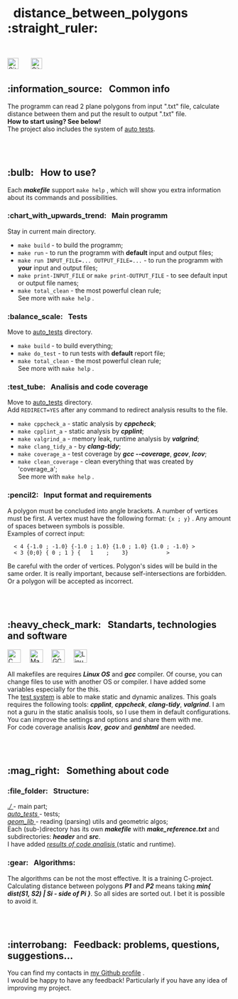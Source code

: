 
<h1> 
  &nbsp distance_between_polygons :straight_ruler:
  
</h1>

<br>

<p>
<img alt="GitHub last commit" src="https://img.shields.io/github/last-commit/Shangin-Leonid/distance_between_polygons?color=green&label=Last%20commit&logo=Github&logoColor=white&style=plastic" height=25> &nbsp &nbsp &nbsp
<img alt="GitHub watchers" src="https://img.shields.io/github/watchers/Shangin-Leonid/distance_between_polygons?color=green&label=Views&logo=Github&logoColor=white&style=plastic" height=25> &nbsp &nbsp &nbsp
</p>



<h2> 
  :information_source: &nbsp Common info
</h2>
 
  The programm can read 2 plane polygons from input ".txt" file, calculate distance between them and put the result to output ".txt" file. <br>
  **How to start using? See below!** <br>
  The project also includes the system of <a href="https://github.com/Shangin-Leonid/distance_between_polygons/tree/master/auto_tests">auto tests</a>.



<br> <br>



<h2> 
  :bulb: &nbsp How to use?
</h2>

  Each ***makefile*** support ``` make help ``` , which will show you extra information about its commands and possibilities. 

<h3> 
  :chart_with_upwards_trend: &nbsp Main programm
</h3>

  Stay in current main directory.
  * ``` make build ``` - to build the programm;
  * ``` make run ``` - to run the programm with **default** input and output files;
  * ``` make run INPUT_FILE=... OUTPUT_FILE=... ``` - to run the programm with **your** input and output files;
  * ``` make print-INPUT_FILE ``` or  ``` make print-OUTPUT_FILE ``` - to see default input or output file names;
  * ``` make total_clean ``` - the most powerful clean rule; \
  See more with ``` make help ``` .

<h3> 
  :balance_scale: &nbsp Tests
</h3>

  Move to <a href="https://github.com/Shangin-Leonid/distance_between_polygons/tree/master/auto_tests">auto_tests</a> directory.
  * ``` make build ``` - to build everything;
  * ``` make do_test ``` - to run tests with **default** report file;
  * ``` make total_clean ``` - the most powerful clean rule; \
  See more with ``` make help ``` .

<h3> 
  :test_tube: &nbsp Analisis and code coverage
</h3>

  Move to <a href="https://github.com/Shangin-Leonid/distance_between_polygons/tree/master/auto_tests">auto_tests</a> directory. \
  Add ``` REDIRECT=YES ``` after any command to redirect analysis results to the file.
  * ``` make cppcheck_a ```     - static analysis by ***cppcheck***;
  * ``` make cpplint_a ```      - static analysis by ***cpplint***;
  * ``` make valgrind_a ```     - memory leak, runtime analysis by ***valgrind***;
  * ``` make clang_tidy_a ```   - by ***clang-tidy***;
  * ``` make coverage_a ```     - test coverage by ***gcc --coverage***, ***gcov***, ***lcov***;
  * ``` make clean_coverage ``` - clean everything that was created by 'coverage_a'; \
  See more with ``` make help ``` .

<h3> 
  :pencil2: &nbsp Input format and requirements
</h3>
  
  A polygon must be concluded into angle brackets. A number of vertices must be first. A vertex must have the following format: ``` {x ; y} ``` . Any amount of spaces between symbols is possible. \
  Examples of correct input:
  ```
    < 4 {-1.0 ; -1.0} {-1.0 ; 1.0} {1.0 ; 1.0} {1.0 ; -1.0} >
    < 3 {0;0} { 0 ; 1 } {   1    ;    3}            >
  ```
  Be careful with the order of vertices. Polygon's sides will be build in the same order. It is really important, because self-intersections are forbidden. Or a polygon will be accepted as incorrect.



<br> <br>



<h2> 
  :heavy_check_mark: &nbsp Standarts, technologies and software
</h2>
<p>
  <img alt="C"    src="https://img.shields.io/static/v1?label=&message=Language&style=flat&logo=C&color=dc143c" height=30> &nbsp &nbsp
  <img alt="Make" src="https://img.shields.io/static/v1?label=&message=Makefile&style=flat&logo=CMake&color=FE7A16" height=30> &nbsp &nbsp
  <img alt="GCC" src="https://img.shields.io/static/v1?label=&message=GCC&style=flat&logo=GNU&color=2B822F" height=30> &nbsp &nbsp
  <img alt="Linux" src="https://img.shields.io/static/v1?label=&message=Linux&style=flat&logo=linux&color=blue" height=30> &nbsp &nbsp
</p>

  All makefiles are requires ***Linux OS*** and ***gcc*** compiler. Of course, you can change files to use with another OS or compiler. I have added some variables especially for the this. <br>
  The <a href="https://github.com/Shangin-Leonid/distance_between_polygons/tree/master/auto_tests">test system</a> is able to make static and dynamic analizes.
  This goals requires the following tools: ***cpplint***, ***cppcheck***, ***clang-tidy***, ***valgrind***. I am not a guru in the static analisis tools, so I use them in default configurations.
  You can improve the settings and options and share them with me. <br>
  For code coverage analisis ***lcov***, ***gcov*** and ***genhtml*** are needed.



<br> <br>



<h2> 
  :mag_right: &nbsp Something about code
</h2>

<h3> 
  :file_folder: &nbsp Structure:
</h3>

  <a href="https://github.com/Shangin-Leonid/distance_between_polygons/tree/master"><em> ./ </em></a> -  main part; <br>
  <a href="https://github.com/Shangin-Leonid/distance_between_polygons/tree/master/auto_tests"><em> auto_tests </em></a>  - tests; <br>
  <a href="https://github.com/Shangin-Leonid/distance_between_polygons/tree/master/geom_lib"><em> geom_lib </em></a> - reading (parsing) utils and geometric algos; <br>
  Each (sub-)directory has its own ***makefile***  with ***make_reference.txt*** and subdirectories: ***header*** and ***src***. <br>
  I have added <a href="https://github.com/Shangin-Leonid/distance_between_polygons/tree/master/auto_tests/test_report"><em> results of code analisis </em></a> (static and runtime).

<h3> 
  :gear: &nbsp Algorithms:
</h3>

  The algorithms can be not the most effective. It is a training C-project. <br>
  Calculating distance between polygons ***P1*** and ***P2*** means taking ***min{ dist(S1, S2) | Si - side of Pi }***. So all sides are sorted out. I bet it is possible to avoid it.



<br> <br>



<h2> 
  :interrobang: &nbsp Feedback: problems, questions, suggestions...
</h2>

  You can find my contacts in <a href="https://github.com/Shangin-Leonid">my Github profile</a> . <br>
  I would be happy to have any feedback! Particularly if you have any idea of improving my project.

<br>
